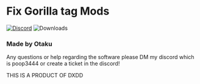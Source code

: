 # Fix Gorilla tag Mods
[![Discord](https://img.shields.io/discord/1114388554873831484?label=discord)](https://discord.gg/fXR6TErSca)
![Downloads](https://img.shields.io/github/downloads/Otaku-uu/Dxdd/latest/total?label=downloads)



### Made by Otaku
Any questions or help regarding the software please DM my discord which is poop3444
or create a ticket in the discord!

THIS IS A PRODUCT OF DXDD

